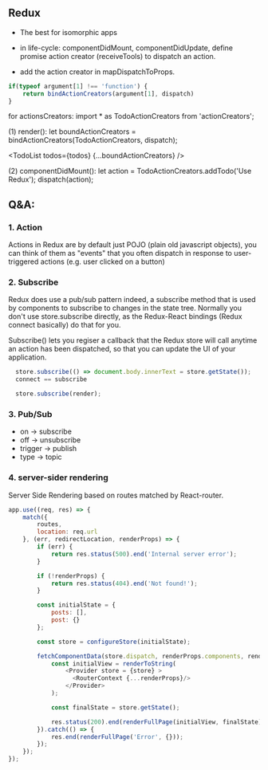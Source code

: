 ## Redux

- The best for isomorphic apps
- in life-cycle: componentDidMount, componentDidUpdate, define promise action creator (receiveTools) to dispatch an action.

- add the action creator in mapDispatchToProps.

```javascript
if(typeof argument[1] !== 'function') {
	return bindActionCreators(argument[1], dispatch)
}
```

for actionsCreators:
import * as TodoActionCreators from 'actionCreators';

(1) render():
let boundActionCreators = bindActionCreators(TodoActionCreators, dispatch);

<TodoList todos={todos} {...boundActionCreators} />

(2) componentDidMount():
 let action = TodoActionCreators.addTodo('Use Redux');
 dispatch(action);

## Q&A:

### 1. Action
Actions in Redux are by default just POJO (plain old javascript objects), you can think of them as "events" 
that you often dispatch in response to user-triggered actions (e.g. user clicked on a button)

### 2. Subscribe

Redux does use a pub/sub pattern indeed, a subscribe method that is used by components to subscribe to changes in the state tree. 
Normally you don't use store.subscribe directly, as the Redux-React bindings (Redux connect basically) do that for you.

Subscribe() lets you regiser a callback that the Redux store will call anytime an action has been dispatched, 
so that you can update the UI of your application.

```javascript
  store.subscribe(() => document.body.innerText = store.getState());
  connect == subscribe
```

```javascript
  store.subscribe(render);
```

### 3. Pub/Sub

- on → subscribe
- off → unsubscribe
- trigger → publish
- type → topic

### 4. server-sider rendering

Server Side Rendering based on routes matched by React-router.
```javascript
app.use((req, res) => {
    match({
        routes,
        location: req.url
    }, (err, redirectLocation, renderProps) => {
        if (err) {
            return res.status(500).end('Internal server error');
        }

        if (!renderProps) {
            return res.status(404).end('Not found!');
        }

        const initialState = {
            posts: [],
            post: {}
        };

        const store = configureStore(initialState);

        fetchComponentData(store.dispatch, renderProps.components, renderProps.params).then(() => {
            const initialView = renderToString(
                <Provider store = {store} >
                  <RouterContext {...renderProps}/>
                </Provider>
            );

            const finalState = store.getState();

            res.status(200).end(renderFullPage(initialView, finalState));
        }).catch(() => {
            res.end(renderFullPage('Error', {}));
        });
    });
});
```
